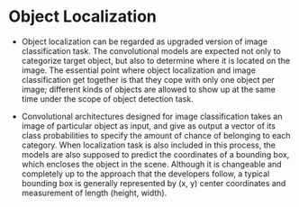 # Object Localization

* Object localization can be regarded as upgraded version of image classification task. The convolutional models are expected not only to categorize target object, 
but also to determine where it is located on the image. The essential point where object localization and image classification get together is that they cope with 
only one object per image; different kinds of objects are allowed to show up at the same time under the scope of object detection task.


* Convolutional architectures designed for image classification takes an image of particular object as input, and give as output a vector of its class probabilities
to specify the amount of chance of belonging to each category. When localization task is also included in this process, the models are also supposed to predict the
coordinates of a bounding box, which encloses the object in the scene. Although it is changeable and completely up to the approach that the developers follow, a 
typical bounding box is generally represented by (x, y) center coordinates and measurement of length (height, width). 
